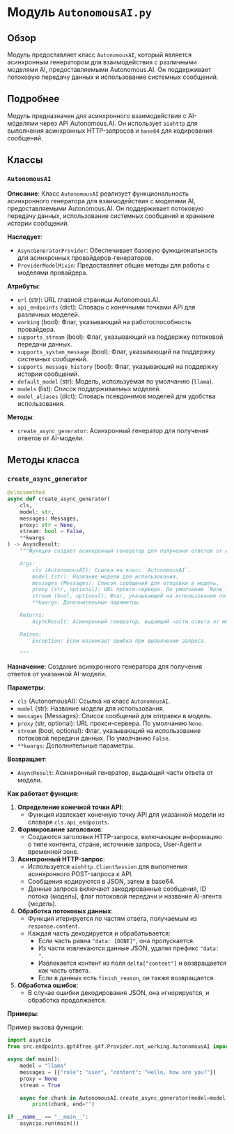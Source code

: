 # Модуль `AutonomousAI.py`

## Обзор

Модуль предоставляет класс `AutonomousAI`, который является асинхронным генератором для взаимодействия с различными моделями AI, предоставляемыми Autonomous.AI. Он поддерживает потоковую передачу данных и использование системных сообщений.

## Подробнее

Модуль предназначен для асинхронного взаимодействия с AI-моделями через API Autonomous.AI. Он использует `aiohttp` для выполнения асинхронных HTTP-запросов и `base64` для кодирования сообщений.

## Классы

### `AutonomousAI`

**Описание**: Класс `AutonomousAI` реализует функциональность асинхронного генератора для взаимодействия с моделями AI, предоставляемыми Autonomous.AI. Он поддерживает потоковую передачу данных, использование системных сообщений и хранение истории сообщений.

**Наследует**:
- `AsyncGeneratorProvider`: Обеспечивает базовую функциональность для асинхронных провайдеров-генераторов.
- `ProviderModelMixin`: Предоставляет общие методы для работы с моделями провайдера.

**Атрибуты**:
- `url` (str): URL главной страницы Autonomous.AI.
- `api_endpoints` (dict): Словарь с конечными точками API для различных моделей.
- `working` (bool): Флаг, указывающий на работоспособность провайдера.
- `supports_stream` (bool): Флаг, указывающий на поддержку потоковой передачи данных.
- `supports_system_message` (bool): Флаг, указывающий на поддержку системных сообщений.
- `supports_message_history` (bool): Флаг, указывающий на поддержку истории сообщений.
- `default_model` (str): Модель, используемая по умолчанию (`llama`).
- `models` (list): Список поддерживаемых моделей.
- `model_aliases` (dict): Словарь псевдонимов моделей для удобства использования.

**Методы**:
- `create_async_generator`: Асинхронный генератор для получения ответов от AI-модели.

## Методы класса

### `create_async_generator`

```python
@classmethod
async def create_async_generator(
    cls,
    model: str,
    messages: Messages,
    proxy: str = None,
    stream: bool = False,
    **kwargs
) -> AsyncResult:
    """Функция создает асинхронный генератор для получения ответов от AI-модели.

    Args:
        cls (AutonomousAI): Ссылка на класс `AutonomousAI`.
        model (str): Название модели для использования.
        messages (Messages): Список сообщений для отправки в модель.
        proxy (str, optional): URL прокси-сервера. По умолчанию `None`.
        stream (bool, optional): Флаг, указывающий на использование потоковой передачи данных. По умолчанию `False`.
        **kwargs: Дополнительные параметры.

    Returns:
        AsyncResult: Асинхронный генератор, выдающий части ответа от модели.

    Raises:
        Exception: Если возникает ошибка при выполнении запроса.

    """
```

**Назначение**: Создание асинхронного генератора для получения ответов от указанной AI-модели.

**Параметры**:
- `cls` (AutonomousAI): Ссылка на класс `AutonomousAI`.
- `model` (str): Название модели для использования.
- `messages` (Messages): Список сообщений для отправки в модель.
- `proxy` (str, optional): URL прокси-сервера. По умолчанию `None`.
- `stream` (bool, optional): Флаг, указывающий на использование потоковой передачи данных. По умолчанию `False`.
- `**kwargs`: Дополнительные параметры.

**Возвращает**:
- `AsyncResult`: Асинхронный генератор, выдающий части ответа от модели.

**Как работает функция**:

1. **Определение конечной точки API**:
   - Функция извлекает конечную точку API для указанной модели из словаря `cls.api_endpoints`.
2. **Формирование заголовков**:
   - Создаются заголовки HTTP-запроса, включающие информацию о типе контента, стране, источнике запроса, User-Agent и временной зоне.
3. **Асинхронный HTTP-запрос**:
   - Используется `aiohttp.ClientSession` для выполнения асинхронного POST-запроса к API.
   - Сообщения кодируются в JSON, затем в base64.
   - Данные запроса включают закодированные сообщения, ID потока (модель), флаг потоковой передачи и название AI-агента (модель).
4. **Обработка потоковых данных**:
   - Функция итерируется по частям ответа, получаемым из `response.content`.
   - Каждая часть декодируется и обрабатывается:
     - Если часть равна `"data: [DONE]"`, она пропускается.
     - Из части извлекаются данные JSON, удаляя префикс `"data: "`.
     - Извлекается контент из поля `delta["content"]` и возвращается как часть ответа.
     - Если в данных есть `finish_reason`, он также возвращается.
5. **Обработка ошибок**:
   - В случае ошибки декодирования JSON, она игнорируется, и обработка продолжается.

**Примеры**:

Пример вызова функции:

```python
import asyncio
from src.endpoints.gpt4free.g4f.Provider.not_working.AutonomousAI import AutonomousAI

async def main():
    model = "llama"
    messages = [{"role": "user", "content": "Hello, how are you?"}]
    proxy = None
    stream = True

    async for chunk in AutonomousAI.create_async_generator(model=model, messages=messages, proxy=proxy, stream=stream):
        print(chunk, end="")

if __name__ == "__main__":
    asyncio.run(main())
